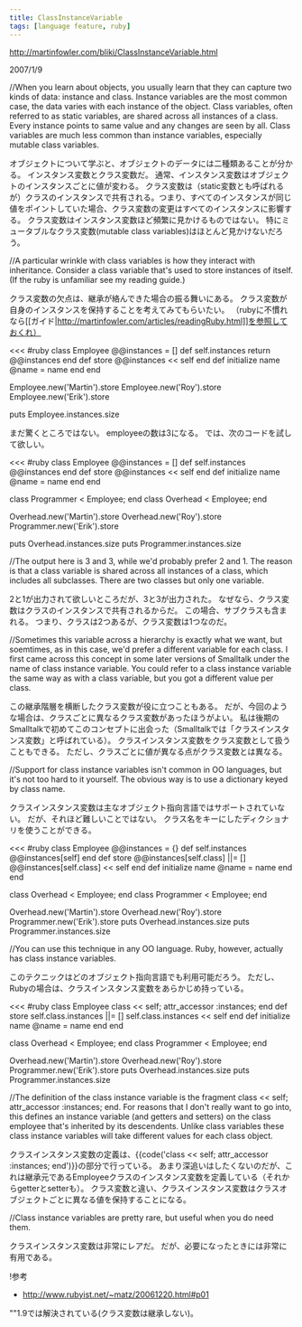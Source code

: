 ```yaml
---
title: ClassInstanceVariable
tags: [language feature, ruby]
---
```


http://martinfowler.com/bliki/ClassInstanceVariable.html

2007/1/9

//When you learn about objects, you usually learn that they can capture two kinds of data: instance and class. Instance variables are the most common case, the data varies with each instance of the object. Class variables, often referred to as static variables, are shared across all instances of a class. Every instance points to same value and any changes are seen by all. Class variables are much less common than instance variables, especially mutable class variables.

オブジェクトについて学ぶと、オブジェクトのデータには二種類あることが分かる。
インスタンス変数とクラス変数だ。
通常、インスタンス変数はオブジェクトのインスタンスごとに値が変わる。
クラス変数は（static変数とも呼ばれるが）クラスのインスタンスで共有される。つまり、すべてのインスタンスが同じ値をポイントしていた場合、クラス変数の変更はすべてのインスタンスに影響する。
クラス変数はインスタンス変数ほど頻繁に見かけるものではない。
特にミュータブルなクラス変数(mutable class variables)はほとんど見かけないだろう。

//A particular wrinkle with class variables is how they interact with inheritance. Consider a class variable that's used to store instances of itself. (If the ruby is unfamiliar see my reading guide.)

クラス変数の欠点は、継承が絡んできた場合の振る舞いにある。
クラス変数が自身のインスタンスを保持することを考えてみてもらいたい。
（rubyに不慣れなら[[ガイド|http://martinfowler.com/articles/readingRuby.html]]を参照しておくれ）

<<<
#ruby
class Employee
  @@instances = []
  def self.instances
    return @@instances
  end
  def store
    @@instances << self
  end
  def initialize name
    @name = name
  end
end

Employee.new('Martin').store
Employee.new('Roy').store
Employee.new('Erik').store

puts Employee.instances.size
>>>

まだ驚くところではない。
employeeの数は3になる。
では、次のコードを試して欲しい。

<<<
#ruby
class Employee
  @@instances = []
  def self.instances
    @@instances
  end
  def store
    @@instances << self
  end
  def initialize name
    @name = name
  end
end

class Programmer < Employee; end
class Overhead < Employee; end

Overhead.new('Martin').store
Overhead.new('Roy').store
Programmer.new('Erik').store

puts Overhead.instances.size
puts Programmer.instances.size
>>>


//The output here is 3 and 3, while we'd probably prefer 2 and 1. The reason is that a class variable is shared across all instances of a class, which includes all subclasses. There are two classes but only one variable.

2と1が出力されて欲しいところだが、3と3が出力された。
なぜなら、クラス変数はクラスのインスタンスで共有されるからだ。
この場合、サブクラスも含まれる。
つまり、クラスは2つあるが、クラス変数は1つなのだ。

//Sometimes this variable across a hierarchy is exactly what we want, but soemtimes, as in this case, we'd prefer a different variable for each class. I first came across this concept in some later versions of Smalltalk under the name of class instance variable. You could refer to a class instance variable the same way as with a class variable, but you got a different value per class.

この継承階層を横断したクラス変数が役に立つこともある。
だが、今回のような場合は、クラスごとに異なるクラス変数があったほうがよい。
私は後期のSmalltalkで初めてこのコンセプトに出会った（Smalltalkでは「クラスインスタンス変数」と呼ばれている）。
クラスインスタンス変数をクラス変数として扱うこともできる。
ただし、クラスごとに値が異なる点がクラス変数とは異なる。

//Support for class instance variables isn't common in OO languages, but it's not too hard to it yourself. The obvious way is to use a dictionary keyed by class name.

クラスインスタンス変数は主なオブジェクト指向言語ではサポートされていない。
だが、それほど難しいことではない。
クラス名をキーにしたディクショナリを使うことができる。

<<<
#ruby
class Employee
  @@instances = {}
  def self.instances
    @@instances[self]
  end
  def store
    @@instances[self.class] ||= []
    @@instances[self.class] << self
  end
  def initialize name
    @name = name
  end
end

class Overhead < Employee; end
class Programmer < Employee; end

Overhead.new('Martin').store
Overhead.new('Roy').store
Programmer.new('Erik').store
puts Overhead.instances.size
puts Programmer.instances.size
>>>

//You can use this technique in any OO language. Ruby, however, actually has class instance variables.

このテクニックはどのオブジェクト指向言語でも利用可能だろう。
ただし、Rubyの場合は、クラスインスタンス変数をあらかじめ持っている。

<<<
#ruby
class Employee
  class << self; attr_accessor :instances; end
  def store
    self.class.instances ||= []
    self.class.instances << self
  end
  def initialize name
    @name = name
  end
end

class Overhead < Employee; end
class Programmer < Employee; end

Overhead.new('Martin').store
Overhead.new('Roy').store
Programmer.new('Erik').store
puts Overhead.instances.size
puts Programmer.instances.size
>>>

//The definition of the class instance variable is the fragment class << self; attr_accessor :instances; end. For reasons that I don't really want to go into, this defines an instance variable (and getters and setters) on the class employee that's inherited by its descendents. Unlike class variables these class instance variables will take different values for each class object.

クラスインスタンス変数の定義は、{{code('class << self; attr_accessor :instances; end')}}の部分で行っている。
あまり深追いはしたくないのだが、これは継承元であるEmployeeクラスのインスタンス変数を定義している（それからgetterとsetterも）。
クラス変数と違い、クラスインスタンス変数はクラスオブジェクトごとに異なる値を保持することになる。

//Class instance variables are pretty rare, but useful when you do need them.

クラスインスタンス変数は非常にレアだ。
だが、必要になったときには非常に有用である。

!参考

* http://www.rubyist.net/~matz/20061220.html#p01

""1.9では解決されている(クラス変数は継承しない)。
